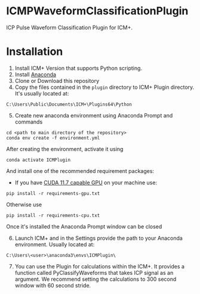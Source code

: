 # ICMPWaveformClassificationPlugin
ICP Pulse Waveform Classification Plugin for ICM+.
# Installation
1. Install ICM+ Version that supports Python scripting.
2. Install [Anaconda](https://www.anaconda.com/) 
3. Clone or Download this repository
4. Copy the files contained in the ```plugin``` directory to ICM+ Plugin directory. It's usually located at:
```
C:\Users\Public\Documents\ICM+\Plugins64\Python
```
5. Create new anaconda environment using Anaconda Prompt and commands
```
cd <path to main directory of the repository>
conda env create -f environment.yml
```
After creating the environment, activate it using
```
conda activate ICMPlugin
```
And install one of the recommended requirement packages:
 - If you have [CUDA 11.7 capable GPU](https://docs.nvidia.com/deploy/cuda-compatibility/index.html) on your machine use:
 ```
 pip install -r requirements-gpu.txt
 ```
 Otherwise use
 ```
 pip install -r requirements-cpu.txt
 ```

 Once it's installed the Anaconda Prompt window can be closed

6. Launch ICM+ and in the Settings provide the path to your Anaconda environment. Usually located at:
```
C:\Users\<user>\anaconda3\envs\ICMPlugin\
```
7. You can use the Plugin for calculations within the ICM+.
It provides a function called PyClassifyWaveforms that takes ICP signal as an argument.
We recommend setting the calculations to 300 second window with 60 second stride.
